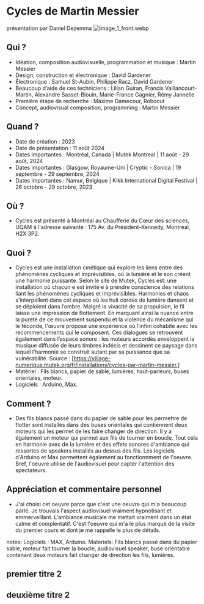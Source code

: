 # Cycles de Martin Messier
présentation par Daniel Dezemma
![image_1_front.webp](Autumn_session_2024/gestion_projet/image_1_front.webp)

## Qui ? 
- Idéation, composition audiovisuelle, programmation et musique : Martin Messier
- Design, construction et électronique : David Gardener
- Électronique : Samuel St-Aubin, Philippe Racz, David Gardener
- Beaucoup d’aide de ces techniciens : Lilian Guiran, Francis Vaillancourt-Martin, Alexandre Sasset-Blouin, Marie-France Gagnier, Rémy Jannelle
- Première étape de recherche : Maxime Damecour, Robocut
- Concept, audiovisual composition, programming : Martin Messier

## Quand ? 
- Date de création : 2023
- Date de présentation : 11 août 2024
- Dates importantes : Montréal, Canada | Mutek Montreal | 11 août - 29 août, 2024
- Dates importantes : Glasgow, Royaume-Uni | Cryptic - Sonica | 19 septembre - 29 septembre, 2024
- Dates importantes : Namur, Belgique | Kikk International Digital Festival | 26 octobre - 29 octobre, 2023

## Où ?
- Cycles est présenté à Montréal au Chaufferie du Cœur des sciences, UQAM à l'adresse suivante : 175 Av. du Président-Kennedy, Montréal, H2X 3P2.

## Quoi ?
- Cycles est une installation cinétique qui explore les liens entre des phénomènes cycliques et imprévisibles, où la lumière et le son créent une harmonie puissante. Selon le site de Mutek, Cycles est: une installation où chacun·e est invité·e à prendre conscience des relations liant les phénomènes cycliques et imprévisibles. Harmonies et chaos s’interpellent dans cet espace où les huit cordes de lumière dansent et se déploient dans l’ombre.
Malgré la vivacité de sa propulsion, le fil laisse une impression de flottement. En marquant ainsi la nuance entre la pureté de ce mouvement suspendu et la violence du mécanisme qui le féconde, l'œuvre propose une expérience où l’infini cohabite avec les recommencements qui le composent.
Ces dialogues se retrouvent également dans l’espace sonore : les moteurs accordés enveloppent la musique diffusée de leurs timbres indécis et dessinent ce paysage dans lequel l’harmonie se construit autant par sa puissance que sa vulnérabilité. Source : [https://village-numerique.mutek.org/fr/installations/cycles-par-martin-messier.]
- Matériel : Fils blancs, papier de sable, lumières, haut-parleurs, buses orientales, moteur.
- Logiciels : Arduino, Max.

## Comment ? 
- Des fils blancs passé dans du papier de sable pour les permettre de flotter sont installés dans des buses orientales qui contiennent deux moteurs qui les permet de les faire changer de direction. Il y a également un moteur qui permet aux fils de tourner en boucle. Tout cela en harmonie avec de la lumière et des effets sonores d'ambiance qui ressortes de speakers installés au dessus des fils. Les logiciels d'Arduino et Max permettent également au fonctionnment de l'oeuvre. Bref, l'oeuvre utilise de l'audiovisuel pour capter l'attention des spectateurs. 

## Appréciation et commentaire personnel
- J'ai choisi cet oeuvre parce que c'est une oeuvre qui m'a beaucoup parlé. Je trouvais l'aspect audiovisuel vraiment hypnotisant et emmerveillant. L'ambiance musicale me mettait vraiment dans un état calme et complentatif. C'est l'oeuvre qui m'a le plus marqué de la visite du premier cours et dont je me rappelle le plus de détails.

  
notes: 
Logiciels : MAX, Arduino.
Materiels: Fils blancs passé dans du papier sable, moteur fait tourner la boucle, audiovisuel speaker, buse orientable contenant deux moteurs fait changer de direction les fils, lumières.

## premier titre 2

## deuxième titre 2
